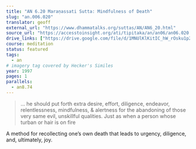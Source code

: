 ```yaml
---
title: "AN 6.20 Maraṇassati Sutta: Mindfulness of Death"
slug: "an.006.020"
translator: geoff
external_url: "https://www.dhammatalks.org/suttas/AN/AN6_20.html"
source_url: "https://accesstoinsight.org/ati/tipitaka/an/an06/an06.020.than.html"
drive_links: ["https://drive.google.com/file/d/1MNUlKlKitIC_hW_rOsku1p2p2sVdd35c/view?usp=drivesdk"]
course: meditation
status: featured
tags:
  - an
# imagery tag covered by Hecker's Similes
year: 1997
pages: 1
parallels:
  - an8.74
---
```


> … he should put forth extra desire, effort, diligence, endeavor, relentlessness, mindfulness, & alertness for the abandoning of those very same evil, unskillful qualities. Just as when a person whose turban or hair is on fire

A method for recollecting one’s own death that leads to urgency, diligence, and, ultimately, joy.

